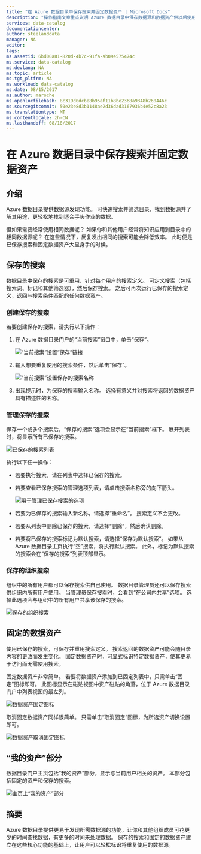 ```yaml
---
title: "在 Azure 数据目录中保存搜索并固定数据资产 | Microsoft Docs"
description: "操作指南文章重点说明 Azure 数据目录中保存数据源和数据资产供以后使用的功能。"
services: data-catalog
documentationcenter: 
author: steelanddata
manager: NA
editor: 
tags: 
ms.assetid: 6bd00a81-820d-4b7c-91fa-ab09e575474c
ms.service: data-catalog
ms.devlang: NA
ms.topic: article
ms.tgt_pltfrm: NA
ms.workload: data-catalog
ms.date: 08/15/2017
ms.author: maroche
ms.openlocfilehash: 8c319d0dcbe8b95af11b8be2368a9348b260446c
ms.sourcegitcommit: 50e23e8d3b1148ae2d36dad3167936b4e52c8a23
ms.translationtype: MT
ms.contentlocale: zh-CN
ms.lasthandoff: 08/18/2017
---
```

# <a name="save-searches-and-pin-data-assets-in-azure-data-catalog"></a>在 Azure 数据目录中保存搜索并固定数据资产
## <a name="introduction"></a>介绍
Azure 数据目录提供数据源发现功能。 可快速搜索并筛选目录，找到数据源并了解其用途，更轻松地找到适合手头作业的数据。

但如果需要经常使用相同数据呢？ 如果你和其他用户经常将知识应用到目录中的相同数据源呢？ 在这些情况下，反复发出相同的搜索可能会降低效率。 此时便是已保存搜索和固定数据资产大显身手的时候。

## <a name="saved-searches"></a>保存的搜索
数据目录中保存的搜索是可重用、针对每个用户的搜索定义。 可定义搜索（包括搜索词、标记和其他筛选器），然后保存搜索。 之后可再次运行已保存的搜索定义，返回与搜索条件匹配的任何数据资产。

### <a name="create-a-saved-search"></a>创建保存的搜索
若要创建保存的搜索，请执行以下操作：
1. 在 Azure 数据目录门户的“当前搜索”窗口中，单击“保存”。 

    ![“当前搜索”设置“保存”链接](./media/data-catalog-how-to-save-pin/01-save-option.png) 

2. 输入想要重复使用的搜索条件，然后单击“保存”。

    ![“当前搜索”设置保存的搜索名称](./media/data-catalog-how-to-save-pin/02-name.png)

3. 出现提示时，为保存的搜索输入名称。 选择有意义并对搜索将返回的数据资产具有描述性的名称。

### <a name="manage-saved-searches"></a>管理保存的搜索
保存一个或多个搜索后，“保存的搜索”选项会显示在“当前搜索”框下。 展开列表时，将显示所有已保存的搜索。

 ![已保存的搜索列表](./media/data-catalog-how-to-save-pin/03-list.png)

执行以下任一操作：

* 若要执行搜索，请在列表中选择已保存的搜索。

* 若要查看已保存搜索的管理选项列表，请单击搜索名称旁的向下箭头。

    ![用于管理已保存搜索的选项](./media/data-catalog-how-to-save-pin/04-managing.png)

* 若要为已保存的搜索输入新名称，请选择“重命名”。 搜索定义不会更改。

* 若要从列表中删除已保存的搜索，请选择“删除”，然后确认删除。

* 若要将已保存的搜索标记为默认搜索，请选择“保存为默认搜索”。 如果从 Azure 数据目录主页执行“空”搜索，将执行默认搜索。 此外，标记为默认搜索的搜索会在“保存的搜索”列表顶部显示。

### <a name="organizational-saved-searches"></a>保存的组织搜索
组织中的所有用户都可以保存搜索供自己使用。 数据目录管理员还可以保存搜索供组织内所有用户使用。 当管理员保存搜索时，会看到“在公司内共享”选项。 选择此选项会与组织中的所有用户共享该保存的搜索。

 ![保存的组织搜索](./media/data-catalog-how-to-save-pin/08-organizational-saved-search.png)

## <a name="pinned-data-assets"></a>固定的数据资产
使用已保存的搜索，可保存并重用搜索定义。 搜索返回的数据资产可能会随目录内容的更改而发生变化。 固定数据资产时，可显式标识特定数据资产，使其更易于访问而无需使用搜索。

固定数据资产非常简单。 若要将数据资产添加到已固定列表中，只需单击“固定”图标即可。 此图标显示在磁贴视图中资产磁贴的角落，位于 Azure 数据目录门户中列表视图的最左列。

![数据资产固定图标](./media/data-catalog-how-to-save-pin/05-pinning.png)

取消固定数据资产同样很简单。 只需单击“取消固定”图标，为所选资产切换设置即可。

![数据资产取消固定图标](./media/data-catalog-how-to-save-pin/06-unpinning.png)

## <a name="the-my-assets-section"></a>“我的资产”部分
数据目录门户主页包括“我的资产”部分，显示与当前用户相关的资产。 本部分包括固定的资产和保存的搜索。

![主页上“我的资产”部分](./media/data-catalog-how-to-save-pin/07-my-assets.png)

## <a name="summary"></a>摘要
Azure 数据目录提供更易于发现所需数据源的功能，让你和其他组织成员可花更少的时间查找数据，有更多的时间来处理数据。 保存的搜索和固定的数据资产建立在这些核心功能的基础上，让用户可以轻松标识将重复使用的数据源。
